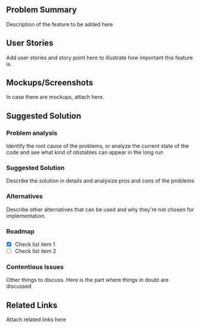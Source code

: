 ## Problem Summary

Description of the feature to be added here

## User Stories

Add user stories and story point here to illustrate how important this feature is.

## Mockups/Screenshots
In case there are mockups, attach here.

## Suggested Solution

### Problem analysis
Identify the root cause of the problems, or analyze the current state of the code and see what kind of obstables can appear in the long run

### Suggested Solution
Describe the solution in details and analysize pros and cons of the problems

### Alternatives
Describe other alternatives that can be used and why they're not chosen for implementation.

### Roadmap 
- [x] Check list item 1
- [ ] Check list item 2

### Contentious Issues
Other things to discuss. Here is the part where things in doubt are discussed

## Related Links
Attach related links here